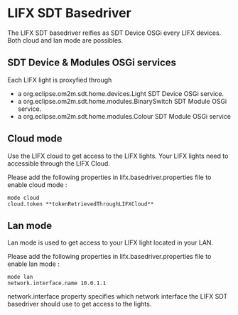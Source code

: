 # LIFX SDT Basedriver

The LIFX SDT basedriver reifies as SDT Device OSGi every LIFX devices.
Both cloud and lan mode are possibles.

## SDT Device & Modules OSGi services
Each LIFX light is proxyfied through
 * a org.eclipse.om2m.sdt.home.devices.Light SDT Device OSGi service.
 * a org.eclipse.om2m.sdt.home.modules.BinarySwitch SDT Module OSGi service.
 * a org.eclipse.om2m.sdt.home.modules.Colour SDT Module OSGi service


## Cloud mode
Use the LIFX cloud to get access to the LIFX lights. Your LIFX lights need to accessible through the LIFX Cloud.

Please add the following properties in lifx.basedriver.properties file to enable cloud mode :
```
mode cloud
cloud.token **tokenRetrievedThroughLIFXCloud**
```

## Lan mode
Lan mode is used to get access to your LIFX light located in your LAN. 

Please add the following properties in lifx.basedriver.properties file to enable lan mode :
```
mode lan
network.interface.name 10.0.1.1
```
network.interface property specifies which network interface the LIFX SDT basedriver should use to get access to the lights.